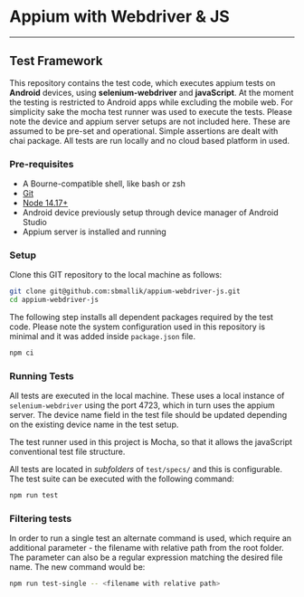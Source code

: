 # Appium with Webdriver & JS

***

## Test Framework

This repository contains the test code, which executes appium tests on **Android** devices, using **selenium-webdriver** and **javaScript**. At the moment the testing is restricted to Android apps while excluding the mobile web. For simplicity sake the mocha test runner was used to execute the tests. Please note the device and appium server setups are not included here. These are assumed to be pre-set and operational. Simple assertions are dealt with chai package. All tests are run locally and no cloud based platform in used.

### Pre-requisites

* A Bourne-compatible shell, like bash or zsh
* [Git](http://gitscm.com/)
* [Node 14.17+](http://nodejs.org/)
* Android device previously setup through device manager of Android Studio
* Appium server is installed and running

### Setup

Clone this GIT repository to the local machine as follows:

```bash
git clone git@github.com:sbmallik/appium-webdriver-js.git
cd appium-webdriver-js
```

The following step installs all dependent packages required by the test code. Please note the system configuration used in this repository is minimal and it was added inside `package.json` file.

```bash
npm ci
```

### Running Tests

All tests are executed in the local machine. These uses a local instance of `selenium-webdriver` using the port 4723, which in turn uses the appium server. The device name field in the test file should be updated depending on the existing device name in the test setup. 

The test runner used in this project is Mocha, so that it allows the javaScript conventional test file structure. 

All tests are located in *subfolders* of `test/specs/` and this is configurable. The test suite can be executed with the following command:

```bash
npm run test
```

### Filtering tests

In order to run a single test an alternate command is used, which require an additional parameter - the filename with relative path from the root folder. The parameter can also be a regular expression matching the desired file name. The new command would be:

```bash
npm run test-single -- <filename with relative path>
```

